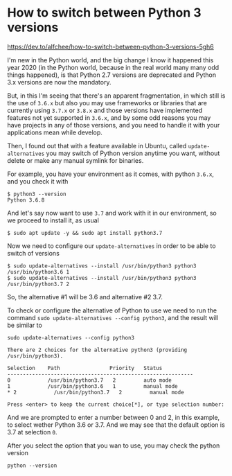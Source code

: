 # How to switch between Python 3 versions
https://dev.to/alfchee/how-to-switch-between-python-3-versions-5gh6

I'm new in the Python world, and the big change I know it happened this year 2020 (in the Python world, because in the real world many many odd things happened), is that Python 2.7 versions are deprecated and Python 3.x versions are now the mandatory.

But, in this I'm seeing that there's an apparent fragmentation, in which still is the use of `3.6.x` but also you may use frameworks or libraries that are currently using `3.7.x` or `3.8.x` and those versions have implemented features not yet supported in `3.6.x`, and by some odd reasons you may have projects in any of those versions, and you need to handle it with your applications mean while develop.

Then, I found out that with a feature available in Ubuntu, called `update-alternatives` you may switch of Python version anytime you want, without delete or make any manual symlink for binaries.

For example, you have your environment as it comes, with python `3.6.x`, and you check it with

    $ python3 --version
    Python 3.6.8

And let's say now want to use `3.7` and work with it in our environment, so we proceed to install it, as usual

    $ sudo apt update -y && sudo apt install python3.7

Now we need to configure our `update-alternatives` in order to be able to switch of versions

    $ sudo update-alternatives --install /usr/bin/python3 python3 /usr/bin/python3.6 1
    $ sudo update-alternatives --install /usr/bin/python3 python3 /usr/bin/python3.7 2

So, the alternative #1 will be 3.6 and alternative #2 3.7.

To check or configure the alternative of Python to use we need to run the command `sudo update-alternatives --config python3`, and the result will be similar to

    sudo update-alternatives --config python3

    There are 2 choices for the alternative python3 (providing /usr/bin/python3).

    Selection    Path                Priority   Status
    ------------------------------------------------------------
    0            /usr/bin/python3.7   2         auto mode
    1            /usr/bin/python3.6   1         manual mode
    * 2            /usr/bin/python3.7   2         manual mode

    Press <enter> to keep the current choice[*], or type selection number: 

And we are prompted to enter a number between 0 and 2, in this example, to select wether Python 3.6 or 3.7. And we may see that the default option is 3.7 at selection `0`.

After you select the option that you wan to use, you may check the python version

    python --version

